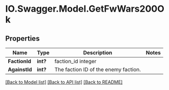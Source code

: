 # IO.Swagger.Model.GetFwWars200Ok
## Properties

Name | Type | Description | Notes
------------ | ------------- | ------------- | -------------
**FactionId** | **int?** | faction_id integer | 
**AgainstId** | **int?** | The faction ID of the enemy faction. | 

[[Back to Model list]](../README.md#documentation-for-models) [[Back to API list]](../README.md#documentation-for-api-endpoints) [[Back to README]](../README.md)

